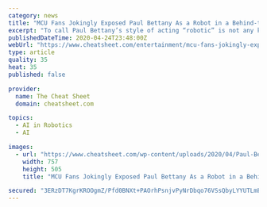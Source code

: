 ```yaml
---
category: news
title: "MCU Fans Jokingly Exposed Paul Bettany As a Robot in a Behind-the-Scenes Photo"
excerpt: "To call Paul Bettany’s style of acting “robotic” is not any kind of insult, because Bettany has achieved perhaps his greatest fame for the MCU playing two kinds of artificial intelligence – Jarvis ... archives and finding that Bettany looks too much like an actual robot. Marvel fans like to go through set photos and other archive ..."
publishedDateTime: 2020-04-24T23:48:00Z
webUrl: "https://www.cheatsheet.com/entertainment/mcu-fans-jokingly-exposed-paul-bettany-as-a-robot-in-a-behind-the-scenes-photo.html/"
type: article
quality: 35
heat: 35
published: false

provider:
  name: The Cheat Sheet
  domain: cheatsheet.com

topics:
  - AI in Robotics
  - AI

images:
  - url: "https://www.cheatsheet.com/wp-content/uploads/2020/04/Paul-Bettany.jpg"
    width: 757
    height: 505
    title: "MCU Fans Jokingly Exposed Paul Bettany As a Robot in a Behind-the-Scenes Photo"

secured: "3ERzDT7KgrKROOgmZ/Pfd0BNXt+PAOrhPsnjvPyNrDbqo76VSsQbyLYYUTLmEJyCqpcG6zR9me/fvmnNb3tvNduWYaJK0rHfZX0lXybYWUkDXDP0swkr5NMK6t78OSN7g3+x4tXelklGFeT2S9Wc27vHy9Zrop4Y3dmLms3Jd3szHEVHk8oh2wDi4ciARaD66N0U0gQ/JNAZqUNP1kCtzt055M4bUHk0OjA63I/nM0yXPhxt8NRhRic/ApzNTw0QrQB06Mh0IdrTN96CXMkVBno58dPxv7jnH/1JjpXSh6JJzbDub97l7ppL85qAkDOd;RJVxSHySyJqceZ0THP0XEQ=="
---
```


